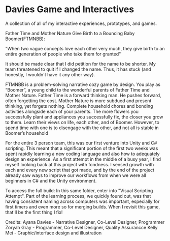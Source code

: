 # Davies Game and Interactives
 A collection of all of my interactive experiences, prototypes, and games. 

Father Time and Mother Nature Give Birth to a Bouncing Baby Boomer(FTMNBB):

"When two vague concepts love each other very much, they give birth 
to an entire generation of people who take them for granted"

It should be made clear that I did petition for the name to be shorter. My team threatened 
to quit if I changed the name. Thus, it has stuck (and honestly, I wouldn't have it any other way).

FTMNBB is a problem-solving narrative cozy game by design. You play as “Boomer”, a young child to the 
wonderful parents of Father Time and Mother Nature. Father Time is a forward thinking man. He pushes 
forward, often forgetting the cost. Mother Nature is more subdued and present thinking, yet forgets nothing. 
Complete household chores and bonding activities alongside each of your parents. The more flowers you 
successfully plant and appliances you successfully fix, the closer you grow to them. Learn their 
views on life, each other, and of Boomer. However, to spend time with one is to disengage with the other, 
and not all is stable in Boomer’s household

For the entire 3 person team, this was our first venture into Unity and C# scripting. This meant that 
a significant portion of the first two weeks was spent rapidly learning a new coding language and also
how to adequately design an experience. As a first attempt in the middle of a busy year, I find myself 
looking back at this project with fondness. I sensed growth with each and every new script that got made, 
and by the end of the project already saw ways to improve our workflows from when we were all beginners 
in C# and the Unity environment.


To access the full build:
In this same folder, enter into "Visual Scripting Attempt". Part of the learning process, we quickly found out, 
was that having consistent naming across computers was important, especially for first timers and even more 
so for merging builds. When I revisit this game, that'll be the first thing I fix!

Credits: 
Ayana Davies - Narrative Designer, Co-Level Designer, Programmer
Zoryah Gray - Programmer, Co-Level Designer, Quality Assurancce
Kelly Mei - Graphic/interface design and illustration


